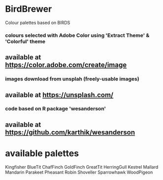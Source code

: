 # BirdBrewer
Colour palettes based on BIRDS

### colours selected with Adobe Color using 'Extract Theme' & 'Colorful' theme
## available at https://color.adobe.com/create/image

### images download from unsplah (freely-usable images)
## available at https://unsplash.com/

### code based on R package 'wesanderson'
## available at https://github.com/karthik/wesanderson

# available palettes
  Kingfisher
  BlueTit
  ChafFinch
  GoldFinch
  GreatTit
  HerringGull
  Kestrel
  Mallard
  Mandarin
  Parakeet
  Pheasant
  Robin
  Shoveller
  Sparrowhawk
  WoodPigeon
